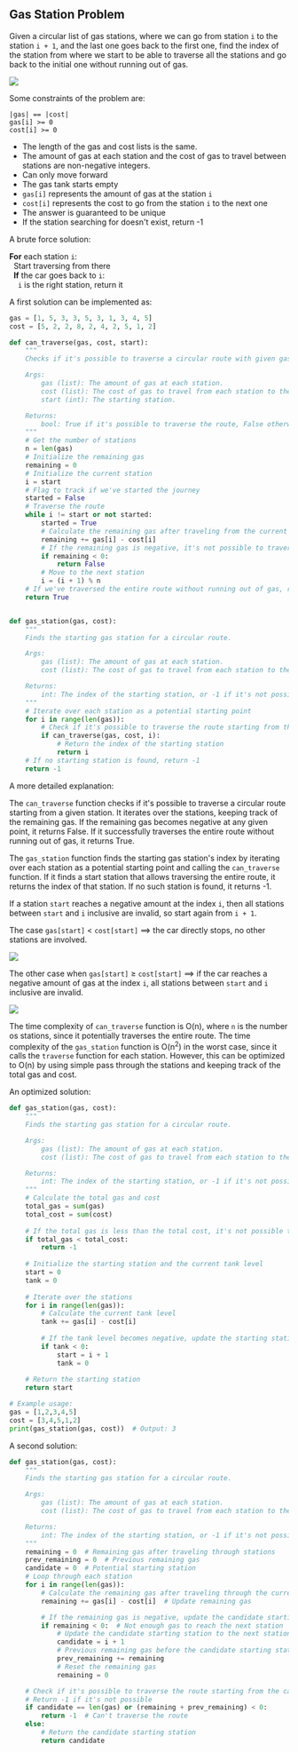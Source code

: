 ## Gas Station Problem

Given a circular list of gas stations, where we can go from station ``i`` to the station ``i + 1``, and the last one
goes back to the first one, find the index of the station from where we start to be able to traverse all the stations
and go back to the initial one without running out of gas.

![](../static/gas-station-problem.png)

Some constraints of the problem are:

```
|gas| == |cost|
gas[i] >= 0
cost[i] >= 0
```

- The length of the gas and cost lists is the same.
- The amount of gas at each station and the cost of gas to travel between stations are non-negative integers.
- Can only move forward
- The gas tank starts empty
- ``gas[i]`` represents the amount of gas at the station ``i``
- ``cost[i]`` represents the cost to go from the station ``i`` to the next one
- The answer is guaranteed to be unique
- If the station searching for doesn't exist, return -1

A brute force solution:

**For** each station ``i``:<br>
&nbsp;&nbsp;Start traversing from there<br>
&nbsp;&nbsp;**If** the car goes back to ``i``:<br>
&nbsp;&nbsp;&nbsp;&nbsp;``i`` is the right station, return it

A first solution can be implemented as:

```python
gas = [1, 5, 3, 3, 5, 3, 1, 3, 4, 5]
cost = [5, 2, 2, 8, 2, 4, 2, 5, 1, 2]

def can_traverse(gas, cost, start):
    """
    Checks if it's possible to traverse a circular route with given gas and cost.

    Args:
        gas (list): The amount of gas at each station.
        cost (list): The cost of gas to travel from each station to the next.
        start (int): The starting station.

    Returns:
        bool: True if it's possible to traverse the route, False otherwise.
    """
    # Get the number of stations
    n = len(gas)
    # Initialize the remaining gas
    remaining = 0
    # Initialize the current station
    i = start
    # Flag to track if we've started the journey
    started = False
    # Traverse the route
    while i != start or not started:
        started = True
        # Calculate the remaining gas after traveling from the current station to the next
        remaining += gas[i] - cost[i]
        # If the remaining gas is negative, it's not possible to traverse the route
        if remaining < 0:
            return False
        # Move to the next station
        i = (i + 1) % n
    # If we've traversed the entire route without running out of gas, return True
    return True


def gas_station(gas, cost):
    """
    Finds the starting gas station for a circular route.

    Args:
        gas (list): The amount of gas at each station.
        cost (list): The cost of gas to travel from each station to the next.

    Returns:
        int: The index of the starting station, or -1 if it's not possible.
    """
    # Iterate over each station as a potential starting point
    for i in range(len(gas)):
        # Check if it's possible to traverse the route starting from the current station
        if can_traverse(gas, cost, i):
            # Return the index of the starting station
            return i
    # If no starting station is found, return -1
    return -1
```

A more detailed explanation:

The ``can_traverse`` function checks if it's possible to traverse a circular route starting from a given station.
It iterates over the stations, keeping track of the remaining gas. If the remaining gas becomes negative at any given 
point, it returns False. If it successfully traverses the entire route without running out of gas, it returns True.

The ``gas_station`` function finds the starting gas station's  index by iterating over each station as a potential starting
point and calling the ``can_traverse`` function. If it finds a start station that allows traversing the entire route, 
it returns the index of that station. If no such station is found, it returns -1.

If a station ``start`` reaches a negative amount at the index ``i``, then all stations between ``start`` and ``i``
inclusive are invalid, so start again from ``i + 1``.

The case ``gas[start]`` $\lt$ ``cost[start]`` $\implies$ the car directly stops, no other stations are involved.

![](../static/gas-station-case-1.png)

The other case when ``gas[start]`` $\ge$ ``cost[start]`` $\implies$ if the car reaches a negative amount of gas at the 
index ``i``, all stations between ``start`` and ``i`` inclusive are invalid.

![](../static/gas-station-case-2.png)

The time complexity of ``can_traverse`` function is O(n), where ``n`` is the number os stations, since it potentially
traverses the entire route. The time complexity of the ``gas_station`` function is O(n<sup>2</sup>) in the worst case,
since it calls the ``traverse`` function for each station. However, this can be optimized to O(n) by using simple pass 
through the stations and keeping track of the total gas and cost.

An optimized solution:

```python
def gas_station(gas, cost):
    """
    Finds the starting gas station for a circular route.

    Args:
        gas (list): The amount of gas at each station.
        cost (list): The cost of gas to travel from each station to the next.

    Returns:
        int: The index of the starting station, or -1 if it's not possible.
    """
    # Calculate the total gas and cost
    total_gas = sum(gas)
    total_cost = sum(cost)
    
    # If the total gas is less than the total cost, it's not possible to traverse the route
    if total_gas < total_cost:
        return -1
    
    # Initialize the starting station and the current tank level
    start = 0
    tank = 0
    
    # Iterate over the stations
    for i in range(len(gas)):
        # Calculate the current tank level
        tank += gas[i] - cost[i]
        
        # If the tank level becomes negative, update the starting station
        if tank < 0:
            start = i + 1
            tank = 0
    
    # Return the starting station
    return start

# Example usage:
gas = [1,2,3,4,5]
cost = [3,4,5,1,2]
print(gas_station(gas, cost))  # Output: 3
```

A second solution:

```python
def gas_station(gas, cost):
    """
    Finds the starting gas station for a circular route.

    Args:
        gas (list): The amount of gas at each station.
        cost (list): The cost of gas to travel from each station to the next.

    Returns:
        int: The index of the starting station, or -1 if it's not possible.
    """
    remaining = 0  # Remaining gas after traveling through stations
    prev_remaining = 0  # Previous remaining gas
    candidate = 0  # Potential starting station
    # Loop through each station
    for i in range(len(gas)):
        # Calculate the remaining gas after traveling through the current station
        remaining += gas[i] - cost[i]  # Update remaining gas

        # If the remaining gas is negative, update the candidate starting station
        if remaining < 0:  # Not enough gas to reach the next station
            # Update the candidate starting station to the next station
            candidate = i + 1
            # Previous remaining gas before the candidate starting station
            prev_remaining += remaining
            # Reset the remaining gas
            remaining = 0

    # Check if it's possible to traverse the route starting from the candidate station
    # Return -1 if it's not possible
    if candidate == len(gas) or (remaining + prev_remaining) < 0:
        return -1  # Can't traverse the route
    else:
        # Return the candidate starting station
        return candidate
```